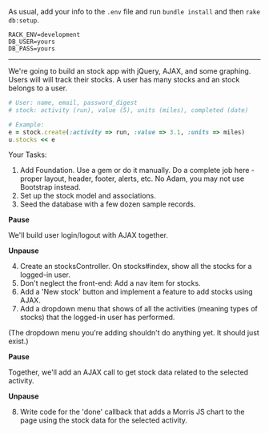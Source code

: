 As usual, add your info to the `.env` file and run `bundle install` and then `rake db:setup`.

```
RACK_ENV=development
DB_USER=yours
DB_PASS=yours
```

---

We're going to build an stock app with jQuery, AJAX, and some graphing. Users will will track their stocks. A user has many stocks and an stock belongs to a user.

```ruby
# User: name, email, password_digest
# stock: activity (run), value (5), units (miles), completed (date)

# Example:
e = stock.create(:activity => run, :value => 3.1, :units => miles)
u.stocks << e
```

Your Tasks:

1. Add Foundation. Use a gem or do it manually. Do a complete job here - proper layout, header, footer, alerts, etc. No Adam, you may not use Bootstrap instead.
2. Set up the stock model and associations.
3. Seed the database with a few dozen sample records.

**Pause**

We'll build user login/logout with AJAX together.

**Unpause**

4. Create an stocksController. On stocks#index, show all the stocks for a logged-in user.
5. Don't neglect the front-end: Add a nav item for stocks.
6. Add a 'New stock' button and implement a feature to add stocks using AJAX.
7. Add a dropdown menu that shows of all the activities (meaning types of stocks) that the logged-in user has performed.

(The dropdown menu you're adding shouldn't do anything yet. It should just exist.)

**Pause**

Together, we'll add an AJAX call to get stock data related to the selected activity.

**Unpause**

8. Write code for the 'done' callback that adds a Morris JS chart to the page using the stock data for the selected activity.

